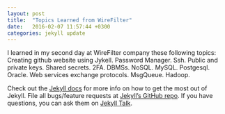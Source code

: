 ```yaml
---
layout: post
title:  "Topics Learned from WireFilter"
date:   2016-02-07 11:57:44 +0300
categories: jekyll update
---
```

I learned in my second day at WireFilter company these following topics:
 Creating github website using Jykell.
 Password Manager.
 Ssh.
 Public and private keys.
 Shared secrets.
 2FA.
 DBMSs.
 NoSQL.
 MySQL.
 Postgesql.
 Oracle.
 Web services exchange protocols.
 MsgQueue.
 Hadoop.

Check out the [Jekyll docs][jekyll-docs] for more info on how to get the most out of Jekyll. File all bugs/feature requests at [Jekyll’s GitHub repo][jekyll-gh]. If you have questions, you can ask them on [Jekyll Talk][jekyll-talk].

[jekyll-docs]: http://jekyllrb.com/docs/home
[jekyll-gh]:   https://github.com/jekyll/jekyll
[jekyll-talk]: https://talk.jekyllrb.com/
